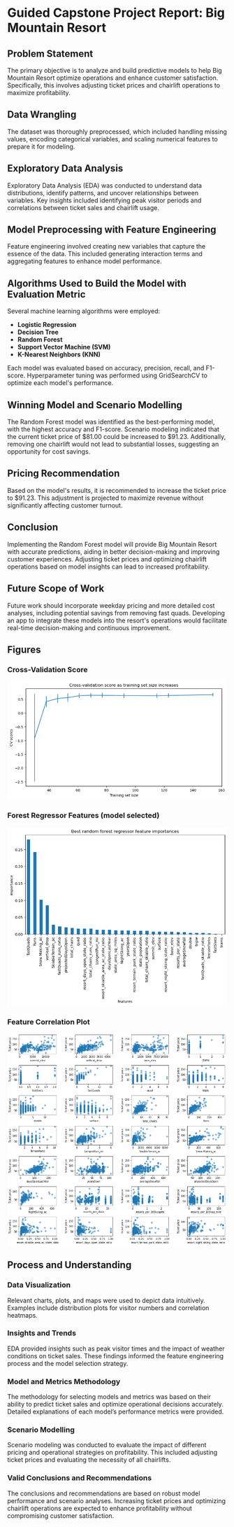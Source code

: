 # Guided Capstone Project Report: Big Mountain Resort

## Problem Statement
The primary objective is to analyze and build predictive models to help Big Mountain Resort optimize operations and enhance customer satisfaction. Specifically, this involves adjusting ticket prices and chairlift operations to maximize profitability.

## Data Wrangling
The dataset was thoroughly preprocessed, which included handling missing values, encoding categorical variables, and scaling numerical features to prepare it for modeling.

## Exploratory Data Analysis
Exploratory Data Analysis (EDA) was conducted to understand data distributions, identify patterns, and uncover relationships between variables. Key insights included identifying peak visitor periods and correlations between ticket sales and chairlift usage.

## Model Preprocessing with Feature Engineering
Feature engineering involved creating new variables that capture the essence of the data. This included generating interaction terms and aggregating features to enhance model performance.

## Algorithms Used to Build the Model with Evaluation Metric
Several machine learning algorithms were employed:
- **Logistic Regression**
- **Decision Tree**
- **Random Forest**
- **Support Vector Machine (SVM)**
- **K-Nearest Neighbors (KNN)**

Each model was evaluated based on accuracy, precision, recall, and F1-score. Hyperparameter tuning was performed using GridSearchCV to optimize each model's performance.

## Winning Model and Scenario Modelling
The Random Forest model was identified as the best-performing model, with the highest accuracy and F1-score. Scenario modeling indicated that the current ticket price of $81.00 could be increased to $91.23. Additionally, removing one chairlift would not lead to substantial losses, suggesting an opportunity for cost savings.

## Pricing Recommendation
Based on the model's results, it is recommended to increase the ticket price to $91.23. This adjustment is projected to maximize revenue without significantly affecting customer turnout.

## Conclusion
Implementing the Random Forest model will provide Big Mountain Resort with accurate predictions, aiding in better decision-making and improving customer experiences. Adjusting ticket prices and optimizing chairlift operations based on model insights can lead to increased profitability.

## Future Scope of Work
Future work should incorporate weekday pricing and more detailed cost analyses, including potential savings from removing fast quads. Developing an app to integrate these models into the resort's operations would facilitate real-time decision-making and continuous improvement.

## Figures
### Cross-Validation Score
![Cross Validation Score](https://github.com/shrekapoor99/Springboard/blob/main/crossvalidationscores.png)

### Forest Regressor Features (model selected)
![Forest Regressor Features](https://github.com/shrekapoor99/Springboard/blob/main/forestregressorfeatures.png)

### Feature Correlation Plot
![Feature Corrleation Plot](https://github.com/shrekapoor99/Springboard/blob/main/featurecorrelationplot.png)

## Process and Understanding

### Data Visualization
Relevant charts, plots, and maps were used to depict data intuitively. Examples include distribution plots for visitor numbers and correlation heatmaps.

### Insights and Trends
EDA provided insights such as peak visitor times and the impact of weather conditions on ticket sales. These findings informed the feature engineering process and the model selection strategy.

### Model and Metrics Methodology
The methodology for selecting models and metrics was based on their ability to predict ticket sales and optimize operational decisions accurately. Detailed explanations of each model’s performance metrics were provided.

### Scenario Modelling
Scenario modeling was conducted to evaluate the impact of different pricing and operational strategies on profitability. This included adjusting ticket prices and evaluating the necessity of all chairlifts.

### Valid Conclusions and Recommendations
The conclusions and recommendations are based on robust model performance and scenario analyses. Increasing ticket prices and optimizing chairlift operations are expected to enhance profitability without compromising customer satisfaction.
